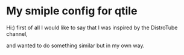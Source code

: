 # My smiple config for qtile

Hi:)
first of all I would like to say that I was inspired by the DistroTube channel,

and wanted to do something similar but in my own way.


